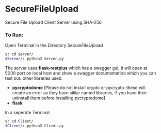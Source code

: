 # SecureFileUpload
Secure File Upload Client Server using SHA-256

### To Run:
Open Terminal in the Directory SecureFileUpload

```sh
$: cd Server/
$Server/: python3 Server.py
```

The server uses **flask-restplus** which has a swagger gui, it will open at 5000 port on local host and show a swagger documentation which you can test out.
other libraries used:
- **pycryptodome** [Please do not install crypto or pycrypto :these will create an error as they have sililar named libraries, if you have then uninstall them before installing pycryptodome]
- **flask**

In a seperate Terminal 

```sh
$: cd Client/
$Client/: python3 Client.py
```

